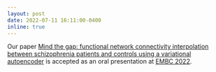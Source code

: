 ```yaml
---
layout: post
date: 2022-07-11 16:11:00-0400
inline: true
---
```


Our paper [Mind the gap: functional network connectivity interpolation between schizophrenia patients and controls using a variational autoencoder](https://ieeexplore.ieee.org/document/9871803) is accepted as an oral presentation at [EMBC 2022](https://embc.embs.org/2022/).